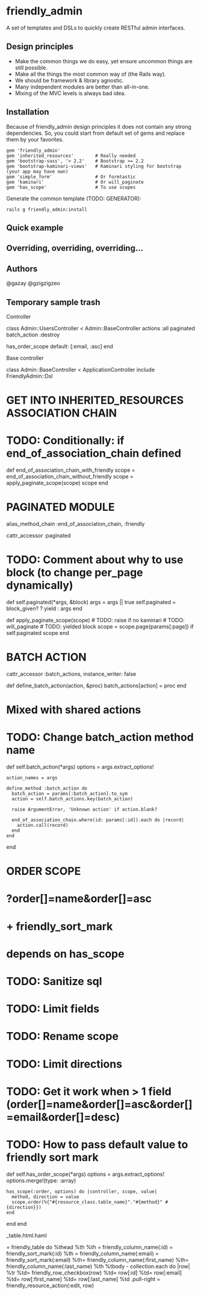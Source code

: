friendly_admin
==============

A set of templates and DSLs to quickly create RESTful admin interfaces.

Design principles
-----------------

* Make the common things we do easy, yet ensure uncommon things are still possible.
* Make all the things the most common way of (the Rails way).
* We should be framework & library agnostic.
* Many independent modules are better than all-in-one.
* Mixing of the MVC levels is always bad idea.

Installation
--------------

Because of friendly_admin design principles it does not contain any strong
dependencies. So, you could start from default set of gems and replace them
by your favorites.

   ```
   gem 'friendly_admin'
   gem 'inherited_resources'        # Really needed
   gem 'bootstrap-sass', '> 2.2'    # Bootstrap >= 2.2
   gem 'bootstrap-kaminari-views'   # Kaminari styling for bootstrap (your app may have own)
   gem 'simple_form'                # Or formtastic
   gem 'kaminari'                   # Or will_paginate
   gem 'has_scope'                  # To use scopes
   ```

Generate the common template (TODO: GENERATOR):

   ```
   rails g friendly_admin:install
   ```

Quick example
-------------

Overriding, overriding, overriding...
-------------------------------------

Authors
-------

@gazay
@gzigzigzeo


Temporary sample trash
----------------------

Controller

class Admin::UsersController < Admin::BaseController
  actions :all
  paginated
  batch_action :destroy

  has_order_scope default: [:email, :asc]
end

Base controller

class Admin::BaseController < ApplicationController
  include FriendlyAdmin::Dsl

  # GET INTO INHERITED_RESOURCES ASSOCIATION CHAIN
  # TODO: Conditionally: if end_of_association_chain defined
  def end_of_association_chain_with_friendly
    scope = end_of_association_chain_without_friendly
    scope = apply_paginate_scope(scope)
    scope
  end

  # PAGINATED MODULE
  alias_method_chain :end_of_association_chain, :friendly

  cattr_accessor :paginated

  # TODO: Comment about why to use block (to change per_page dynamically)
  def self.paginated(*args, &block)
    args = args || true
    self.paginated = block_given? ? yield : args
  end

  def apply_paginate_scope(scope)
    # TODO: raise if no kaminari
    # TODO: will_paginate
    # TODO: yielded block
    scope = scope.page(params[:page]) if self.paginated
    scope
  end

  # BATCH ACTION
  cattr_accessor :batch_actions, instance_writer: false

  def define_batch_action(action, &proc)
    batch_actions[action] = proc
  end


  # Mixed with shared actions
  # TODO: Change batch_action method name
  def self.batch_action(*args)
    options = args.extract_options!

    action_names = args

    define_method :batch_action do
      batch_action = params[:batch_action].to_sym
      action = self.batch_actions.key(batch_action)

      raise ArgumentError, 'Unknown action' if action.blank?

      end_of_association_chain.where(id: params[:id]).each do |record|
        action.call(record)
      end
    end
  end

  # ORDER SCOPE
  # ?order[]=name&order[]=asc
  # + friendly_sort_mark
  # depends on has_scope
  # TODO: Sanitize sql
  # TODO: Limit fields
  # TODO: Rename scope
  # TODO: Limit directions
  # TODO: Get it work when > 1 field (order[]=name&order[]=asc&order[]=email&order[]=desc)
  # TODO: How to pass default value to friendly sort mark
  def self.has_order_scope(*args)
    options = args.extract_options!
    options.merge!(type: :array)

    has_scope(:order, options) do |controller, scope, value|
      method, direction = value
      scope.order(%{"#{resource_class.table_name}"."#{method}" #{direction}})
    end
  end
end

_table.html.haml

= friendly_table do
  %thead
    %th
    %th
      = friendly_column_name(:id)
      = friendly_sort_mark(:id)
    %th
      = friendly_column_name(:email)
      = friendly_sort_mark(:email)
    %th= friendly_column_name(:first_name)
    %th= friendly_column_name(:last_name)
    %th
  %tbody
    - collection.each do |row|
      %tr
        %td= friendly_row_checkbox(row)
        %td= row[:id]
        %td= row[:email]
        %td= row[:first_name]
        %td= row[:last_name]
        %td
          .pull-right
            = friendly_resource_action(:edit, row)
